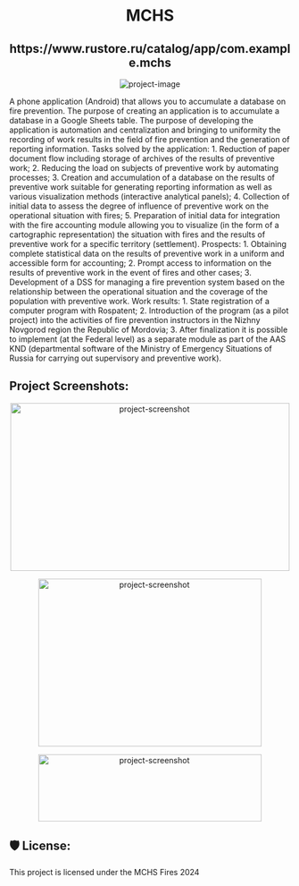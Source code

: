 <h1 align="center" id="title">MCHS</h1>
<h2 align="center" id="source">https://www.rustore.ru/catalog/app/com.example.mchs</h2>

<p align="center"><img src="https://toplogos.ru/images/logo-mchs.jpg" alt="project-image"></p>

<p id="description">A phone application (Android) that allows you to accumulate a database on fire prevention. The purpose of creating an application is to accumulate a database in a Google Sheets table. The purpose of developing the application is automation and centralization and bringing to uniformity the recording of work results in the field of fire prevention and the generation of reporting information. Tasks solved by the application: 1. Reduction of paper document flow including storage of archives of the results of preventive work; 2. Reducing the load on subjects of preventive work by automating processes; 3. Creation and accumulation of a database on the results of preventive work suitable for generating reporting information as well as various visualization methods (interactive analytical panels); 4. Collection of initial data to assess the degree of influence of preventive work on the operational situation with fires; 5. Preparation of initial data for integration with the fire accounting module allowing you to visualize (in the form of a cartographic representation) the situation with fires and the results of preventive work for a specific territory (settlement). Prospects: 1. Obtaining complete statistical data on the results of preventive work in a uniform and accessible form for accounting; 2. Prompt access to information on the results of preventive work in the event of fires and other cases; 3. Development of a DSS for managing a fire prevention system based on the relationship between the operational situation and the coverage of the population with preventive work. Work results: 1. State registration of a computer program with Rospatent; 2. Introduction of the program (as a pilot project) into the activities of fire prevention instructors in the Nizhny Novgorod region the Republic of Mordovia; 3. After finalization it is possible to implement (at the Federal level) as a separate module as part of the AAS KND (departmental software of the Ministry of Emergency Situations of Russia for carrying out supervisory and preventive work).</p>

<h2>Project Screenshots:</h2>

<p align="center"> <img src="https://i.ibb.co/Tw3tCRx/Pics-Art-01-14-02-15-19.png" alt="project-screenshot" width="500" height="300/"> </p>

<p align="center"> <img src="https://i.ibb.co/Fq6gKfb/20231128-191319.jpg" alt="project-screenshot" width="400" height="300/"> </p>

<p align="center"> <img src="https://i.ibb.co/R3wCS7B/20231128-191448.jpg" alt="project-screenshot" width="400" height="120/"> </p>

<h2>🛡️ License:</h2>

This project is licensed under the MCHS Fires 2024
